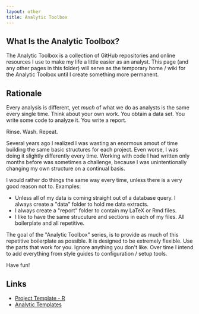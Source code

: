 ```yaml
---
layout: other
title: Analytic Toolbox
---
```


## What Is the Analytic Toolbox?

The Analytic Toolbox is a collection of GitHub repositories and online
resources I use to make my life a little easier as an analyst. This
page (and any other pages in this folder) will serve as the temporary
home / wiki for the Analytic Toolbox until I create something more
permanent.

## Rationale

Every analysis is different, yet _much_ of what we do as analysts is
the same every single time. Think about your own work. You obtain a
data set. You write some code to analyze it. You write a report.

Rinse. Wash. Repeat.

Several years ago I realized I was wasting an enormous amout of time
building the same basic structures for each project. Even worse, I was
doing it slightly differently every time. Working with code I had
written only months before was sometimes a challenge, because I was
unintentionally changing my own structure on a continual basis.

I would rather do things the same way every time, unless there is a
very good reason not to. Examples:

- Unless all of my data is coming straight out of a database query. I
always create a "data" folder to hold me data extracts.
- I always create a "report" folder to contain my LaTeX or Rmd
files.
- I like to have the same strucuture and sections in each of my
files. All boilerplate and all repetitive.

The goal of the "Analytic Toolbox" series, is to provide as much of
this repetitive boilerplate as possible. It is designed to be
extremely flexible. Use the parts that work for you. Ignore anything
you don't like. Over time I intend to add everything from style guides
to configuration / setup tools.

Have fun!

## Links

- [Project Template - R](https://github.com/Choens/analytic-template-r)
- [Analytic Templates](https://github.com/Choens/analytic-templates)
